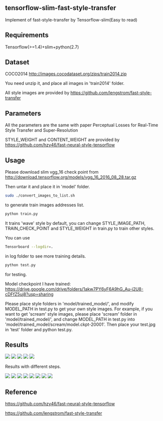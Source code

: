 ## tensorflow-slim-fast-style-transfer
Implement of fast-style-transfer by Tensorflow-slim(Easy to read)
## Requirements
Tensorflow(>=1.4)+slim+python(2.7)
## Dataset
COCO2014 http://images.cocodataset.org/zips/train2014.zip

You need unzip it, and place all images in 'train2014' folder.

All style images are provided by https://github.com/lengstrom/fast-style-transfer
## Parameters
All the parameters are the same with paper Perceptual Losses for Real-Time Style Transfer and Super-Resolution
  
STYLE_WEIGHT and CONTENT_WEIGHT are provided by https://github.com/hzy46/fast-neural-style-tensorflow 
## Usage
Please download slim vgg_16 check point from http://download.tensorflow.org/models/vgg_16_2016_08_28.tar.gz

Then untar it and place it in 'model' folder.
```Bash
sudo ./convert_images_to_list.sh
```
to generate train images addresses list.
```Python
python train.py
```
It trains 'wave' style by default, you can change STYLE_IMAGE_PATH, TRAIN_CHECK_POINT and STYLE_WEIGHT in train.py to train other styles.

You can use 
```Bash
Tensorboard --logdir=.
```
in log folder to see more training details.

```Python
python test.py
```
for testing.

Model checkpoint I have trained: https://drive.google.com/drive/folders/1akw7PY6yF6A9hG_Au-j2U8-cDFfZ5uj8?usp=sharing

Please place style folders in 'model/trained_model/', and modify MODEL_PATH in test.py to get your own style images. For example, if you want to get 'scream' style images, please place 'scream' folder in 'model/trained_model/', and change MODEL_PATH in test.py into 'model/trained_model/scream/model.ckpt-20001'. Then place your test.jpg in 'test' folder and python test.py.
## Results
![](https://github.com/2012013382/tensorflow-slim-fast-style-transfer/blob/master/test/style_image.jpg)
![](https://github.com/2012013382/tensorflow-slim-fast-style-transfer/blob/master/test/result1.jpg)
![](https://github.com/2012013382/tensorflow-slim-fast-style-transfer/blob/master/test/result2.jpg)
![](https://github.com/2012013382/tensorflow-slim-fast-style-transfer/blob/master/test/result3.jpg)
![](https://github.com/2012013382/tensorflow-slim-fast-style-transfer/blob/master/test/result4.jpg)

Results with different steps.


![](https://github.com/2012013382/tensorflow-slim-fast-style-transfer/blob/master/test/scream_bown_result.jpg)
![](https://github.com/2012013382/tensorflow-slim-fast-style-transfer/blob/master/test/scream_building.jpg)
![](https://github.com/2012013382/tensorflow-slim-fast-style-transfer/blob/master/test/candy_bown.jpg)
![](https://github.com/2012013382/tensorflow-slim-fast-style-transfer/blob/master/test/candy_building.jpg)
![](https://github.com/2012013382/tensorflow-slim-fast-style-transfer/blob/master/test/starry_bown.jpg)
![](https://github.com/2012013382/tensorflow-slim-fast-style-transfer/blob/master/test/starry_building.jpg)
![](https://github.com/2012013382/tensorflow-slim-fast-style-transfer/blob/master/test/wave_bown.jpg)
![](https://github.com/2012013382/tensorflow-slim-fast-style-transfer/blob/master/test/wave_building.jpg)
## Reference
https://github.com/hzy46/fast-neural-style-tensorflow

https://github.com/lengstrom/fast-style-transfer
